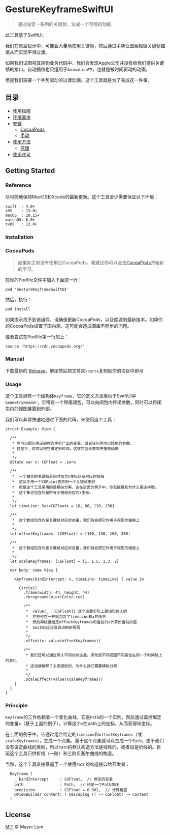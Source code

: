 # GestureKeyframeSwiftUI

> 通过设定一系列的关键帧，生成一个可控的动画

此工具基于SwiftUI。

我们在原型设计中，可能会大量地使用关键帧，然后通过手势让图案根据关键帧插值从而实现平滑过渡。

如果我们试图将其转到业务代码中，我们会发现Apple公司并没有给我们提供关键帧的接口。自动插值也只适用于`Animation`中，也就是被时间驱动的动画。

但是我们需要一个手势驱动的过渡动画。这个工具就是为了完成这一件事。


## 目录
- 使用指南
- [环境需求](#Reference)
- [安装](#Installation)
  - [CocoaPods](#CocoaPods)
  - [手动](#Manual)
- [使用方法](#Usage)
  - [原理](#Principle)
- [使用许可](#License)

## Getting Started

### Reference

尽可能地保持MacOS和Xcode的最新更新。这个工具至少需要保证以下环境：

```
swift  : 4.0+
iOS    : 13.0+
macOS  : 10.15+
watchOS: 6.0+
tvOS   : 13.0+
```

### Installation

### CocoaPods
> 如果你之前没有使用过CocoaPods，我建议你可以点击[CocoaPods](https://cocoapods.org)开始新的学习。

在你的Podfile文件中加入下面这一行：
```
pod 'GestureKeyframeSwiftUI'
```
然后，执行：
```sh
pod install
```

如果提示找不到该组件，请确保更新CocoaPods，以及库源的最新版本。如果你的CocoaPods设置了国内源，这可能会造成源库不同步的问题。

或者尝试在Podfile第一行加上：
```
source 'https://cdn.cocoapods.org/'
```
### Manual

下载最新的 [Release](https://github.com/mayerlam/GestureKeyframeSwiftUI/releases)，解压然后把文件夹`source`复制到你的项目中即可

### Usage

这个工具拥有一个结构体`Keyframe`，它的定义方法类似于SwiftUI中`GeometryReader`，它带有一个带尾闭包，可以向闭包内传递参数，同时可以将闭包内的视图暴露到外部。

我们可以非常快速地通过下面的代码，来使用这个工具：

```
struct Example: View {

  /** 
   * 你可以把它绑定到你的手势产出的变量，或者任何你可以控制的参数，
   * 甚至乎，你可以把它绑定到时间，这样它就会等同于播放动画
   *
   */
  @State var x: CGFloat = .zero
  
  /**  
   *  一个独立的关键帧是同时包含x坐标以及对应的帧值
   *  这似乎用一个CGPoint去声明一个关键帧更好
   *  但是这个工具采用的是横纵分离，这在后面的例子中，你就能看到为什么要这样做。
   *  这个集合包含的是所有关键帧对应的x坐标。
   *
   */
  let timeLine: Set<CGFloat> = [0, 60, 110, 136]

  /** 
   *  这个数组包含的是关键帧对应状态量，我们将会把它作用于视图的偏移上
   *
   */
  let offsetKeyframes: [CGFloat] = [100, 150, 100, 200]

  /**
   *  这个数组包含的是关键帧对应状态量，我们将会把它作用于视图的缩放上
   *
   */
  let scaleKeyframes: [CGFloat] = [1, 1.5, 1.3, 2]

  var body: some View {

    Keyframe(bindIntercept: x, timeLine: timeLine) { value in

      Circle()
        .frame(width: 44, height: 44)
        .foregroundColor(Color.red)

        /**
         *  value(_ :[CGFloat]) 这个函数实际上是闭包传入的
         *  它已经在一开始包含了timeLine和x的信息
         *  然后再根据给定offsetKeyframes和当前的x计算出当前的值
         *  SwitUI应该会自动刷新视图
         *
         */
        .offset(x: value(offsetKeyframes))

        /**
         * 我们还可以通过传入不同的状态量，来改变不同视图不同属性在同一个时间轴上的变化
         * 这也就解释了上面提到的，为什么我们需要横纵分离
         *
         */
        .scaleEffect(value(scaleKeyframes))
    }
  }
}

```

### Principle

`Keyframe`的工作依赖着一个变化曲线，它是`Path`的一个实例。然后通过监控绑定的变量`x`（基于上面的例子），计算这个`x`在path上的坐标，从而获得纵坐标。

在上面的例子中，它通过组合给定的`timeLine`和`offsetKeyframes`（或`scaleKeyframes`），生成一个点集。基于这个点集就可以生成一个`Path`，由于我们没有设定曲线的类型，所以`Path`的默认构造方法是线性的，或者说是折线的。目前这个工具只供折线（一阶）和三阶贝塞尔曲线的构造。

当然，这个工具直接暴露了一个使用`Path`的构造接口给开发者：

```
  Keyframe (
    _ bindIntercept     : CGFloat,  // 绑定的变量
    path                : Path,  // 给定一个Path曲线
    precision           : CGFloat = 0.001,  // 计算精度
    @ViewBuilder content: ( @escaping () -> CGFloat) -> Content
  ) 
```

## License

[MIT](LICENSE) © Mayer Lam

